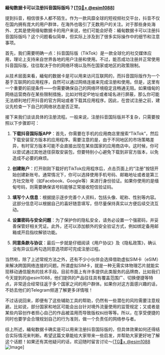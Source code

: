**緬甸数据卡可以注册抖音国际版吗？[[TG💪+ @esim1088](https://t.me/s/esim1088)]**

提到抖音，相信很多人都不陌生。作为一款风靡全球的短视频社交平台，抖音不仅在国内拥有庞大的用户群体，在海外也吸引了无数用户的关注。对于那些身处海外、尤其是使用缅甸数据卡的用户来说，他们可能会好奇：緬甸数据卡可以注册抖音国际版吗？这个问题看似简单，但实际上涉及到了很多实际操作中的细节和注意事项。

首先，我们需要明确一点：抖音国际版（TikTok）是一款全球化的社交媒体应用，理论上支持来自世界各地的用户注册和使用。不过，能否成功注册并正常使用抖音国际版，往往取决于你的网络环境以及所在国家或地区的政策限制。

从技术层面来看，緬甸的数据卡是可以用来访问互联网的，而抖音国际版作为一个基于互联网的应用程序，自然可以通过网络连接来完成注册和使用。但是，这里有一个重要的前提条件——你需要确保自己的网络环境稳定且畅通无阻。如果缅甸的网络运营商存在某些限制措施，比如对特定IP地址或者域名进行屏蔽，那么你可能无法顺利地打开抖音的官方网站或者下载其应用程序。因此，在尝试注册之前，建议先检查一下自己的网络状态是否正常。

接下来我们谈谈具体的注册流程。一般来说，注册抖音国际版并不复杂，只需要按照以下步骤即可：

1. **下载抖音国际版APP**：首先，你需要在手机的应用商店里搜索“TikTok”，然后下载安装官方版本的应用程序。需要注意的是，由于不同地区的市场策略差异，有时官方版本可能不会直接出现在某些国家的应用商店中。这时候，你可以尝试通过其他途径获取安装包，但要特别小心避免下载到非官方版本，以免造成不必要的麻烦。

2. **创建账户**：打开刚刚下载好的TikTok应用程序后，点击页面上的“注册”按钮开始创建新账号。通常情况下，你可以选择使用手机号码、邮箱地址或者是第三方社交账号（如Facebook、Google等）来进行身份验证。如果你使用的是缅甸号码，则需要确保该号码能够正常接收短信验证码。

3. **填写个人信息**：根据提示逐步完善个人资料，包括头像、昵称、性别等内容。这部分信息可以根据自己的喜好随意填写，但尽量保持真实以方便后续交流互动。

4. **设置密码与安全问题**：为了保护你的隐私安全，请务必设置一个强密码，并妥善保管好相关凭证。此外，还可以添加额外的安全验证方式，例如绑定备用邮箱或开启指纹解锁功能。

5. **同意条款与协议**：最后一步就是仔细阅读《用户协议》及《隐私政策》，确认没有异议后再勾选同意选项即可完成注册过程。

当然啦，除了上述常规方法之外，还有不少小伙伴会选择借助虚拟SIM卡（eSIM）来解决跨国网络连接的问题。所谓虚拟SIM卡，就是一种无需实体物理芯片就能实现移动通信服务的技术手段。目前市面上有许多提供此类服务的品牌商，比如我们今天提到的@esim1088，他们提供的产品往往具有覆盖范围广、切换便捷等特点，非常适合经常往返于多个国家之间的用户群体。如果你对这方面感兴趣的话，不妨去他们的Telegram频道了解更多详情哦！

不过话说回来，即便有了这些辅助工具的帮助，仍然有一些潜在的风险需要注意规避。比如说，部分国家和地区可能会出台针对境外流量使用的监管规定；又或者是某些内容创作者担心自己的作品被滥用而导致版权纠纷等等。所以，在享受便捷的同时也要学会合理规划自己的行为准则，做一个负责任的网络参与者。

综上所述，緬甸数据卡确实是可以用来注册抖音国际版的，但具体效果如何还得结合实际情况来判断。希望这篇文章能给大家带来一些启发，并帮助大家更好地了解这个话题！如果还有其他疑问的话，欢迎随时留言讨论～[[TG💪+ @esim1088](https://t.me/s/esim1088) ![Image](https://i.postimg.cc/4NQfJmqS/Snipaste-2025-05-13-00-14-12.png)]